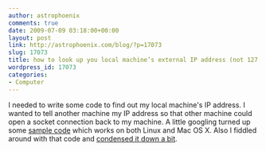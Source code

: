 ```yaml
---
author: astrophoenix
comments: true
date: 2009-07-09 03:18:00+00:00
layout: post
link: http://astrophoenix.com/blog/?p=17073
slug: 17073
title: how to look up you local machine’s external IP address (not 127.0.0.1)
wordpress_id: 17073
categories:
- Computer
---
```


I needed to write some code to find out my local machine's IP address. I wanted to tell another machine my IP address so that other machine could open a socket connection back to my machine. A little googling turned up some [sample code](http://www.cygwin.com/ml/cygwin/2004-04/msg00894.html) which works on both Linux and Mac OS X.  Also I fiddled around with that code and [condensed it down a bit](http://astrophoenix.com/cgi-bin/hgwebdir.cgi/ip/file/2d46f991dab7/ip.c).
